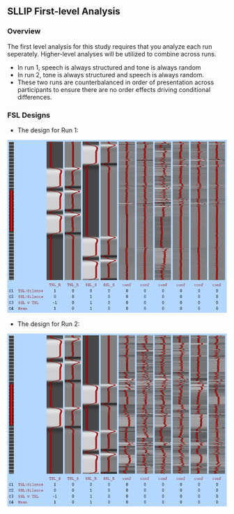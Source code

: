 ## SLLIP First-level Analysis

### Overview
The first level analysis for this study requires that you analyze each run seperately. Higher-level analyses will be utilized to combine across runs.
- In run 1, speech is always structured and tone is always random
- In run 2, tone is always structured and speech is always random. 
- These two runs are counterbalanced in order of presentation across participants to ensure there are no order effects driving conditional differences.

### FSL Designs
- The design for Run 1:

![Run 1](https://github.com/juliagoolia28/sllip/blob/master/mri_analysis/firstlevel_fsl/firstlevel_run1_design.png)
- The design for Run 2:

![Run 2](https://github.com/juliagoolia28/sllip/blob/master/mri_analysis/firstlevel_fsl/firstlevel_run2_design.png)
